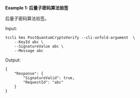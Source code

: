 **Example 1: 后量子密码算法验签**

后量子密码算法验签。

Input: 

```
tccli kms PostQuantumCryptoVerify --cli-unfold-argument  \
    --KeyId abc \
    --SignatureValue abc \
    --Message abc
```

Output: 
```
{
    "Response": {
        "SignatureValid": true,
        "RequestId": "abc"
    }
}
```

